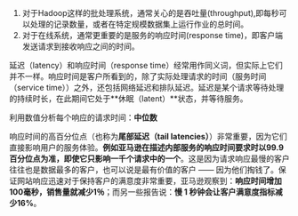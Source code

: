1. 对于Hadoop这样的批处理系统，通常关心的是吞吐量(throughput),即每秒可以处理的记录数量，或者在特定规模数据集上运行作业的总时间。
2. 对于在线系统，通常更重要的是服务的响应时间(response time)，即客户端发送请求到接收响应之间的时间。

延迟（latency）和响应时间（response time）经常用作同义词，但实际上它们并不一样。响应时间是客户所看到的，除了实际处理请求的时间（服务时间（service time））之外，还包括网络延迟和排队延迟。延迟是某个请求等待处理的持续时长，在此期间它处于**休眠（latent）**状态，并等待服务。

利用数值分析每个响应的请求时间：**中位数**

响应时间的高百分位点（也称为**尾部延迟（tail latencies）**）非常重要，因为它们直接影响用户的服务体验。**例如亚马逊在描述内部服务的响应时间要求时以99.9百分位点为准，即使它只影响一千个请求中的一个**。这是因为请求响应最慢的客户往往也是数据最多的客户，也可以说是最有价值的客户 —— 因为他们掏钱了。保证网站响应迅速对于保持客户的满意度非常重要，亚马逊观察到：**响应时间增加100毫秒，销售量就减少1％**；而另一些报告说：**慢 1 秒钟会让客户满意度指标减少16%**。
